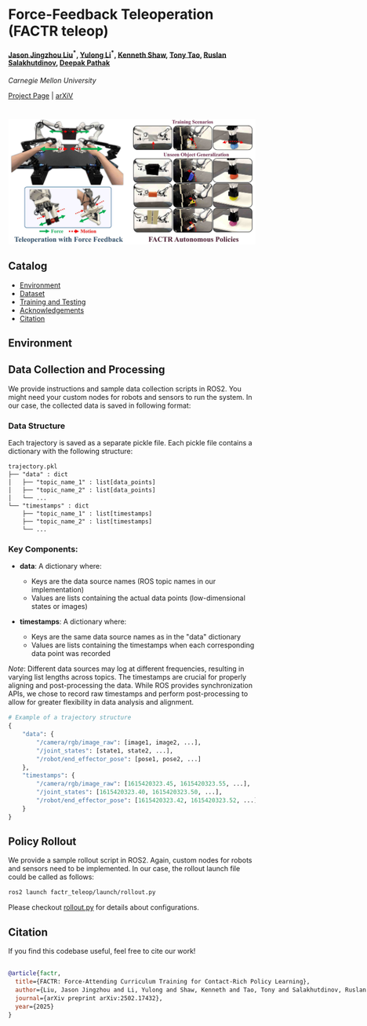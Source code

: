 
<h1> Force-Feedback Teleoperation (FACTR teleop) </h1>



#### [Jason Jingzhou Liu](https://jasonjzliu.com)<sup>\*</sup>, [Yulong Li](https://yulongli42.github.io)<sup>\*</sup>, [Kenneth Shaw](https://kennyshaw.net), [Tony Tao](https://tony-tao.com), [Ruslan Salakhutdinov](https://www.cs.cmu.edu/~rsalakhu/), [Deepak Pathak](https://www.cs.cmu.edu/~dpathak/)
_Carnegie Mellon University_

[Project Page](https://jasonjzliu.com/factr/) | [arXiV](https://arxiv.org/abs/2502.17432)

<h1> </h1>
<img src="assets/main_teaser.jpg" alt="teaser" width="750"/>

<br>

## Catalog
- [Environment](#environment)
- [Dataset](#dataset)
- [Training and Testing](#training-and-testing)
- [Acknowledgements](#acknowledgements)
- [Citation](#citation)
  
## Environment

## Data Collection and Processing
We provide instructions and sample data collection scripts in ROS2. You might need your custom nodes for robots and sensors to run the system. In our case, the collected data is saved in following format:
### Data Structure
Each trajectory is saved as a separate pickle file. Each pickle file contains a dictionary with the following structure:
```
trajectory.pkl
├── "data" : dict
│   ├── "topic_name_1" : list[data_points]
│   ├── "topic_name_2" : list[data_points]
│   └── ...
└── "timestamps" : dict
    ├── "topic_name_1" : list[timestamps]
    ├── "topic_name_2" : list[timestamps]
    └── ...
```
### Key Components:

- **data**: A dictionary where:
  - Keys are the data source names (ROS topic names in our implementation)
  - Values are lists containing the actual data points (low-dimensional states or images)

- **timestamps**: A dictionary where:
  - Keys are the same data source names as in the "data" dictionary
  - Values are lists containing the timestamps when each corresponding data point was recorded

*Note*: Different data sources may log at different frequencies, resulting in varying list lengths across topics. The timestamps are crucial for properly aligning and post-processing the data.
While ROS provides synchronization APIs, we chose to record raw timestamps and perform post-processing to allow for greater flexibility in data analysis and alignment.
```python
# Example of a trajectory structure
{
    "data": {
        "/camera/rgb/image_raw": [image1, image2, ...],
        "/joint_states": [state1, state2, ...],
        "/robot/end_effector_pose": [pose1, pose2, ...]
    },
    "timestamps": {
        "/camera/rgb/image_raw": [1615420323.45, 1615420323.55, ...],
        "/joint_states": [1615420323.40, 1615420323.50, ...],
        "/robot/end_effector_pose": [1615420323.42, 1615420323.52, ...]
    }
}
```

## Policy Rollout
We provide a sample rollout script in ROS2. Again, custom nodes for robots and sensors need to be implemented. In our case, the rollout launch file could be called as follows: 
```bash
ros2 launch factr_teleop/launch/rollout.py
```
Please checkout [rollout.py](factr_teleop/launch/rollout.py) for details about configurations.

## Citation
If you find this codebase useful, feel free to cite our work!
<div style="display:flex;">
<div>

```bibtex
@article{factr,
  title={FACTR: Force-Attending Curriculum Training for Contact-Rich Policy Learning},
  author={Liu, Jason Jingzhou and Li, Yulong and Shaw, Kenneth and Tao, Tony and Salakhutdinov, Ruslan and Pathak, Deepak},
  journal={arXiv preprint arXiv:2502.17432},
  year={2025}
}
```
